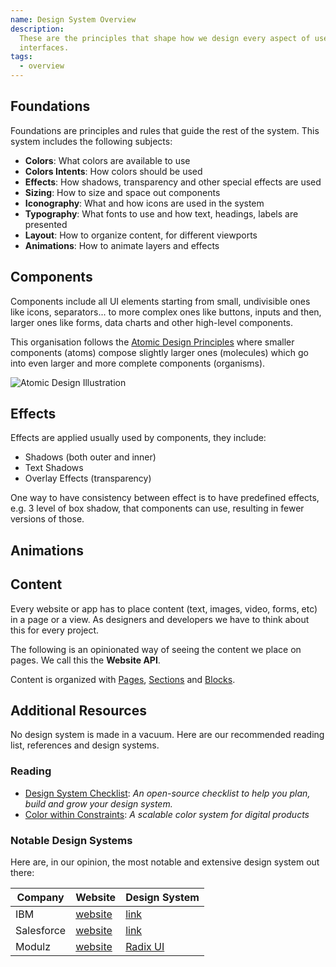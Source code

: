 ```yaml
---
name: Design System Overview
description:
  These are the principles that shape how we design every aspect of user
  interfaces.
tags:
  - overview
---
```


<DocHeader props={props}/>

## Foundations

Foundations are principles and rules that guide the rest of the system. This
system includes the following subjects:

- **Colors**: What colors are available to use
- **Colors Intents**: How colors should be used
- **Effects**: How shadows, transparency and other special effects are used
- **Sizing**: How to size and space out components
- **Iconography**: What and how icons are used in the system
- **Typography**: What fonts to use and how text, headings, labels are presented
- **Layout**: How to organize content, for different viewports
- **Animations**: How to animate layers and effects

## Components

Components include all UI elements starting from small, undivisible ones like
icons, separators... to more complex ones like buttons, inputs and then, larger
ones like forms, data charts and other high-level components.

This organisation follows the
[Atomic Design Principles](https://bradfrost.com/blog/post/atomic-web-design/)
where smaller components (atoms) compose slightly larger ones (molecules) which
go into even larger and more complete components (organisms).

![Atomic Design Illustration](https://bradfrost.com/wp-content/uploads/2019/06/atomic-design-product.jpg)

## Effects

Effects are applied usually used by components, they include:

- Shadows (both outer and inner)
- Text Shadows
- Overlay Effects (transparency)

One way to have consistency between effect is to have predefined effects, e.g. 3
level of box shadow, that components can use, resulting in fewer versions of
those.

## Animations

## Content

Every website or app has to place content (text, images, video, forms, etc) in a
page or a view. As designers and developers we have to think about this for
every project.

The following is an opinionated way of seeing the content we place on pages. We
call this the **Website API**.

Content is organized with [Pages](/design-system/content/pages/),
[Sections](/design-system/content/sections/) and
[Blocks](/design-system/content/blocks/).

## Additional Resources

No design system is made in a vacuum. Here are our recommended reading list,
references and design systems.

### Reading

- [Design System Checklist](https://www.designsystemchecklist.com/): _An
  open-source checklist to help you plan, build and grow your design system._
- [Color within Constraints](https://medium.com/tap-to-dismiss/color-within-constraints-d6f777a3b72d):
  _A scalable color system for digital products_

### Notable Design Systems

Here are, in our opinion, the most notable and extensive design system out
there:

| Company    | Website                                | Design System                                  |
| ---------- | -------------------------------------- | ---------------------------------------------- |
| IBM        | [website](https://www.ibm.com/)        | [link](https://www.carbondesignsystem.com/)    |
| Salesforce | [website](https://www.salesforce.com/) | [link](https://www.lightningdesignsystem.com/) |
| Modulz     | [website](https://www.modulz.app/)     | [Radix UI](https://radix-ui.com/)              |
